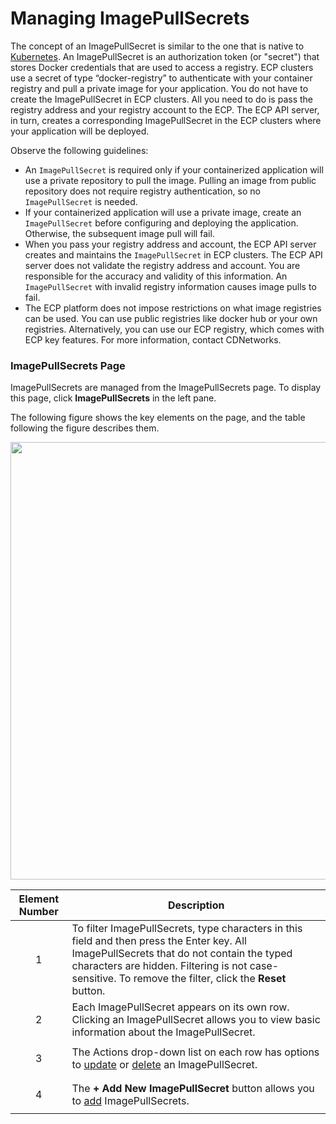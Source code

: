 # Managing ImagePullSecrets

The concept of an ImagePullSecret is similar to the one that is native to [Kubernetes](<https://kubernetes.io/docs/tasks/configure-pod-container/pull-image-private-registry/>). An ImagePullSecret is an authorization token (or "secret") that stores Docker credentials that are used to access a registry. ECP clusters use a secret of type “docker-registry” to authenticate with your container registry and pull a private image for your application. You do not have to create the ImagePullSecret in ECP clusters. All you need to do is pass the registry address and your registry account to the ECP. The ECP API server, in turn, creates a corresponding ImagePullSecret in the ECP clusters where your application will be deployed.

Observe the following guidelines:

- An `ImagePullSecret` is required only if your containerized application will use a private repository to pull the image. Pulling an image from public repository does not require registry authentication, so no `ImagePullSecret` is needed.
- If your containerized application will use a private image, create an `ImagePullSecret` before configuring and deploying the application. Otherwise, the subsequent image pull will fail.
- When you pass your registry address and account, the ECP API server creates and maintains the `ImagePullSecret` in ECP clusters. The ECP API server does not validate the registry address and account. You are responsible for the accuracy and validity of this information. An `ImagePullSecret` with invalid registry information causes image pulls to fail.
- The ECP platform does not impose restrictions on what image registries can be used. You can use public registries like docker hub or your own registries. Alternatively, you can use our ECP registry, which comes with ECP key features. For more information, contact CDNetworks.

### ImagePullSecrets Page 

ImagePullSecrets are managed from the ImagePullSecrets page. To display this page, click **ImagePullSecrets** in the left pane.

The following figure shows the key elements on the page, and the table following the figure describes them.

<p align=center><img src="/docs/resources/images/image-pull-secrets/image-pull-secrets-w-numbers.png" width="700"></p>

| **Element Number**       | **Description**                               |
| -------------------------|-----------------------------------------------| 
 <p style="text-align: center;">1</p>                         | To filter ImagePullSecrets, type characters in this field and then press the Enter key. All ImagePullSecrets that do not contain the typed characters are hidden. Filtering is not case-sensitive. To remove the filter, click the **Reset** button.                                                                   |
| <p style="text-align: center;">2</p>                        | Each ImagePullSecret appears on its own row. Clicking an ImagePullSecret allows you to view basic information about the ImagePullSecret.                                                           |
| <p style="text-align: center;">3</p>                        | The Actions drop-down list on each row has options to [update](</docs/portal/image-pull-secrets/updating-image-pull-secret.md>) or [delete](</docs/portal/image-pull-secrets/deleting-an-image-pull-secret.md>) an ImagePullSecret.                                                           |
| <p style="text-align: center;">4</p>                        | The **+ Add New ImagePullSecret** button allows you to [add](</docs/portal/image-pull-secrets/adding-an-image-pull-secret.md>) ImagePullSecrets.                                                     |